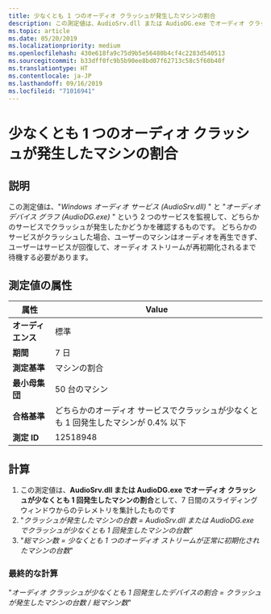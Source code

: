 ```yaml
---
title: 少なくとも 1 つのオーディオ クラッシュが発生したマシンの割合
description: この測定値は、AudioSrv.dll または AudioDG.exe でオーディオ クラッシュが少なくとも 1 回発生したマシンの割合として、7 日間のスライディング ウィンドウからのテレメトリを集計したものです
ms.topic: article
ms.date: 05/20/2019
ms.localizationpriority: medium
ms.openlocfilehash: 430e618fa9c75d9b5e56480b4cf4c2283d540513
ms.sourcegitcommit: b33dff0fc9b5b90ee8bd07f62713c58c5f60b40f
ms.translationtype: HT
ms.contentlocale: ja-JP
ms.lasthandoff: 09/16/2019
ms.locfileid: "71016941"
---
```

# <a name="percent-of-machines-with-at-least-one-audio-crash"></a>少なくとも 1 つのオーディオ クラッシュが発生したマシンの割合

## <a name="description"></a>説明

この測定値は、"*Windows オーディオ サービス (AudioSrv.dll)* " と "*オーディオ デバイス グラフ (AudioDG.exe)* " という 2 つのサービスを監視して、どちらかのサービスでクラッシュが発生したかどうかを確認するものです。 どちらかのサービスがクラッシュした場合、ユーザーのマシンはオーディオを再生できず、ユーザーはサービスが回復して、オーディオ ストリームが再初期化されるまで待機する必要があります。

## <a name="measure-attributes"></a>測定値の属性

|属性|Value|
|----|----|
|**オーディエンス**|標準|
|**期間**|7 日|
|**測定基準**|マシンの割合|
|**最小母集団**|50 台のマシン|
|**合格基準**|どちらかのオーディオ サービスでクラッシュが少なくとも 1 回発生したマシンが 0.4% 以下|
|**測定 ID**|12518948|

## <a name="calculation"></a>計算

1. この測定値は、**AudioSrv.dll または AudioDG.exe でオーディオ クラッシュが少なくとも 1 回発生したマシンの割合**として、7 日間のスライディング ウィンドウからのテレメトリを集計したものです
2. "*クラッシュが発生したマシンの台数 = AudioSrv.dll または AudioDG.exe でクラッシュが少なくとも 1 回発生したマシンの台数*"
3. "*総マシン数 = 少なくとも 1 つのオーディオ ストリームが正常に初期化されたマシンの台数*"

### <a name="final-calculation"></a>最終的な計算

"*オーディオ クラッシュが少なくとも 1 回発生したデバイスの割合 = クラッシュが発生したマシンの台数 / 総マシン数*"